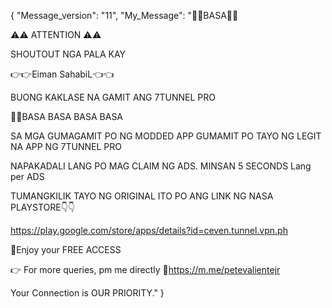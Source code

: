 {
    "Message_version": "11",
    "My_Message": "📌📌BASA📌📌

⚠️⚠️ ATTENTION ⚠️⚠️

SHOUTOUT NGA PALA KAY

👉👉Eiman SahabiL👈👈

BUONG KAKLASE NA GAMIT ANG 7TUNNEL PRO

📌📌BASA BASA BASA BASA

SA MGA GUMAGAMIT PO NG MODDED APP
GUMAMIT PO TAYO NG LEGIT NA APP NG 7TUNNEL PRO

NAPAKADALI LANG PO MAG CLAIM NG ADS. MINSAN 5 SECONDS
 Lang per ADS

TUMANGKILIK TAYO NG ORIGINAL
ITO PO ANG LINK NG NASA PLAYSTORE👇👇

https://play.google.com/store/apps/details?id=ceven.tunnel.vpn.ph

💯Enjoy your FREE ACCESS

👉 For more queries, pm me directly
🔗https://m.me/petevalientejr

Your Connection is OUR PRIORITY."
}
